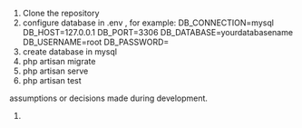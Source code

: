1. Clone the repository 
2. configure database in .env , for example:
        DB_CONNECTION=mysql
        DB_HOST=127.0.0.1
        DB_PORT=3306
        DB_DATABASE=yourdatabasename
        DB_USERNAME=root
        DB_PASSWORD=
3. create database in mysql
4. php artisan migrate
5. php artisan serve
6. php artisan test


 assumptions or decisions made during development.

 1.